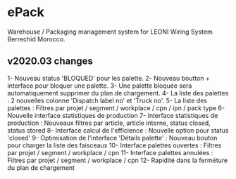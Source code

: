 # ePack
Warehouse / Packaging management system for LEONI Wiring System Berrechid Morocco.

v2020.03 changes 
-------------------------
1- Nouveau status 'BLOQUED' pour les palette.
2- Nouveau boutton + interface pour bloquer une palette.
3- Une palette bloquée sera automatiquement supprimer du plan de chargement.
4- La liste des palettes : 2 nouvelles colonne 'Dispatch label no' et 'Truck no'.
5- La liste des palettes : Filtres par projet / segment / workplace / cpn / ipn / pack type 
6- Nouvelle interface statistiques de production 
7- Interface statistiques de production : Nouveaux filtres par article, article interne, status closed, status stored
8- Interface calcul de l'efficience : Nouvelle option pour status 'closed'
9- Optimisation de l'interface 'Détails palette' : Nouveau bouton pour charger la liste des faisceaux
10- Interface palettes ouvertes : Filtres par projet / segment / workplace / cpn
11- Interface palettes annulées : Filtres par projet / segment / workplace / cpn
12- Rapidité dans la ferméture du plan de chargement


